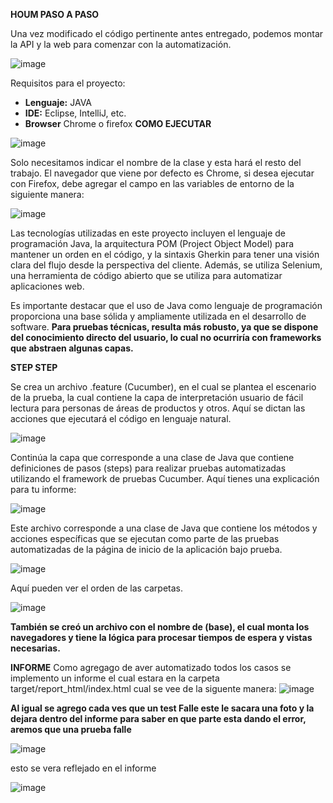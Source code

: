 **HOUM PASO A PASO**


Una vez modificado el código pertinente antes entregado, podemos montar la API y la web para comenzar con la automatización.

![image](https://github.com/OliverABV/HoumQa/assets/45653045/38dc302b-cd5b-45ca-ae64-927eec6f46de)

Requisitos para el proyecto:
- **Lenguaje:** JAVA
- **IDE:** Eclipse, IntelliJ, etc.
- **Browser** Chrome o firefox
  **COMO EJECUTAR**

![image](https://github.com/OliverABV/HoumQa/assets/45653045/0c1221f4-69e9-4341-8e68-92e3bacac21c)
  
Solo necesitamos indicar el nombre de la clase y esta hará el resto del trabajo. El navegador que viene por defecto es Chrome, si desea ejecutar con Firefox, debe agregar el campo en las variables de entorno de la siguiente manera:

![image](https://github.com/OliverABV/HoumQa/assets/45653045/eb42c3dd-5aa9-4dbb-929c-951dae4f6c59)



Las tecnologías utilizadas en este proyecto incluyen el lenguaje de programación Java, la arquitectura POM (Project Object Model) para mantener un orden en el código, y la sintaxis Gherkin para tener una visión clara del flujo desde la perspectiva del cliente. Además, se utiliza Selenium, una herramienta de código abierto que se utiliza para automatizar aplicaciones web.

Es importante destacar que el uso de Java como lenguaje de programación proporciona una base sólida y ampliamente utilizada en el desarrollo de software. **Para pruebas técnicas, resulta más robusto, ya que se dispone del conocimiento directo del usuario, lo cual no ocurriría con frameworks que abstraen algunas capas.**

**STEP STEP**

Se crea un archivo .feature (Cucumber), en el cual se plantea el escenario de la prueba, la cual contiene la capa de interpretación usuario de fácil lectura para personas de áreas de productos y otros. Aquí se dictan las acciones que ejecutará el código en lenguaje natural.

![image](https://github.com/OliverABV/HoumQa/assets/45653045/94587b92-b715-49f8-8113-87b2b4719bb1)

Continúa la capa que corresponde a una clase de Java que contiene definiciones de pasos (steps) para realizar pruebas automatizadas utilizando el framework de pruebas Cucumber. Aquí tienes una explicación para tu informe:

![image](https://github.com/OliverABV/HoumQa/assets/45653045/dbe08a40-dabc-402f-ac53-201d0090eea5)


Este archivo corresponde a una clase de Java que contiene los métodos y acciones específicas que se ejecutan como parte de las pruebas automatizadas de la página de inicio de la aplicación bajo prueba.

![image](https://github.com/OliverABV/HoumQa/assets/45653045/8d581846-9cb7-4b3f-81d8-5bd4be4de036)

Aquí pueden ver el orden de las carpetas.

![image](https://github.com/OliverABV/HoumQa/assets/45653045/661730da-bd68-4ba5-872c-295f487c9f1a)

**También se creó un archivo con el nombre de (base), el cual monta los navegadores y tiene la lógica para procesar tiempos de espera y vistas necesarias.**




**INFORME**
Como agregago de aver automatizado todos los casos se implemento un informe el cual estara en la carpeta target/report_html/index.html
cual se vee de la siguente manera:
![image](https://github.com/OliverABV/HoumQa/assets/45653045/63b99e8b-62a1-41f0-b09c-6a8f3f37fe14)

**Al igual se agrego cada ves que un test Falle este le sacara una foto y la dejara dentro del informe para saber en que parte esta dando el error, 
aremos que una prueba falle**

![image](https://github.com/OliverABV/HoumQa/assets/45653045/86c5874e-8de9-4ddb-b88e-eaa3754891bd)

esto se vera reflejado en el informe 

![image](https://github.com/OliverABV/HoumQa/assets/45653045/42e0c19c-7ada-4ca3-9f7e-254b2d5a7dba)





